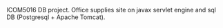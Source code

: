 ICOM5016 DB project. Office supplies site on javax servlet engine and sql DB (Postgresql + Apache Tomcat).
